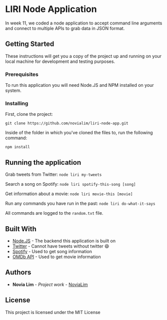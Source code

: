 # LIRI Node Application

In week 11, we coded a node application to accept command line arguments and connect to multiple APIs to grab data in JSON format.

## Getting Started

These instructions will get you a copy of the project up and running on your local machine for development and testing purposes.

### Prerequisites

To run this application you will need Node.JS and NPM installed on your system.

### Installing
First, clone the project:
```
git clone https://github.com/novialim/liri-node-app.git
```


Inside of the folder in which you've cloned the files to, run the following command:
```
npm install
```

## Running the application

Grab tweets from Twitter: `node liri my-tweets`

Search a song on Spotify: `node liri spotify-this-song [song]`

Get information about a movie: `node liri movie-this [movie]`

Run any commands you have run in the past: `node liri do-what-it-says`


All commands are logged to the `random.txt` file.


## Built With

* [Node.JS](https://nodejs.org/en/) - The backend this application is built on
* [Twitter](http://www.twitter.com) - Cannot have tweets without twitter :smile:
* [Spotify](http://www.spotify.com) - Used to get song information
* [OMDb API](https://www.omdbapi.com/) - Used to get movie information

## Authors

* **Novia Lim** - *Project work* - [NoviaLim](https://github.com/novialim)

## License

This project is licensed under the MIT License

